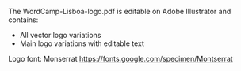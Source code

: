 The WordCamp-Lisboa-logo.pdf is editable on Adobe Illustrator and contains:
- All vector logo variations
- Main logo variations with editable text

Logo font: Monserrat
https://fonts.google.com/specimen/Montserrat

